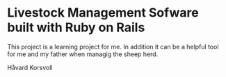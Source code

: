 # Livestock Management Sofware built with Ruby on Rails

This project is a learning project for me. In addition it can be a helpful tool for me and my father when managig the sheep herd.

Håvard Korsvoll